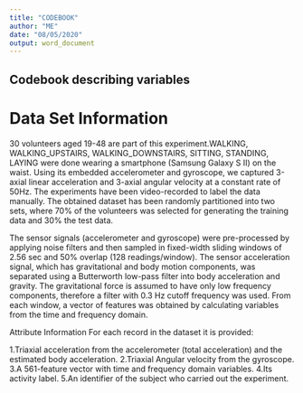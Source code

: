 ```yaml
---
title: "CODEBOOK"
author: "ME"
date: "08/05/2020"
output: word_document
---
```


## Codebook describing variables


# Data Set Information
30 volunteers aged 19-48 are part of this experiment.WALKING, WALKING_UPSTAIRS, WALKING_DOWNSTAIRS, SITTING, STANDING, LAYING were done wearing a smartphone (Samsung Galaxy S II) on the waist. Using its embedded accelerometer and gyroscope, we captured 3-axial linear acceleration and 3-axial angular velocity at a constant rate of 50Hz. The experiments have been video-recorded to label the data manually. The obtained dataset has been randomly partitioned into two sets, where 70% of the volunteers was selected for generating the training data and 30% the test data.

The sensor signals (accelerometer and gyroscope) were pre-processed by applying noise filters and then sampled in fixed-width sliding windows of 2.56 sec and 50% overlap (128 readings/window). The sensor acceleration signal, which has gravitational and body motion components, was separated using a Butterworth low-pass filter into body acceleration and gravity. The gravitational force is assumed to have only low frequency components, therefore a filter with 0.3 Hz cutoff frequency was used. From each window, a vector of features was obtained by calculating variables from the time and frequency domain.

Attribute Information
For each record in the dataset it is provided:

1.Triaxial acceleration from the accelerometer (total acceleration) and the estimated body acceleration.
2.Triaxial Angular velocity from the gyroscope.
3.A 561-feature vector with time and frequency domain variables.
4.Its activity label.
5.An identifier of the subject who carried out the experiment.